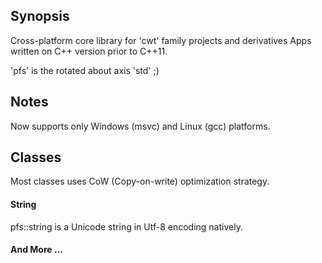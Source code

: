 ## Synopsis
Cross-platform core library for 'cwt' family projects and derivatives Apps
written on C++ version prior to C++11.  

'pfs' is the rotated about axis 'std' ;)

## Notes
Now supports only Windows (msvc) and Linux (gcc) platforms.

## Classes
Most classes uses CoW (Copy-on-write) optimization strategy.

#### String
pfs::string is a Unicode string in Utf-8 encoding natively.

#### And More ...
